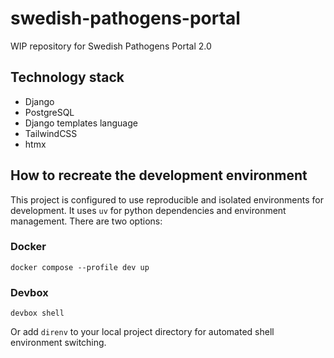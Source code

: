 # swedish-pathogens-portal

WIP repository for Swedish Pathogens Portal 2.0

## Technology stack

- Django
- PostgreSQL
- Django templates language
- TailwindCSS
- htmx

## How to recreate the development environment

This project is configured to use reproducible and isolated environments for development.
It uses `uv` for python dependencies and environment management.
There are two options:

### Docker

```
docker compose --profile dev up
```

### Devbox 

```
devbox shell
```

Or add `direnv` to your local project directory for automated shell environment switching.